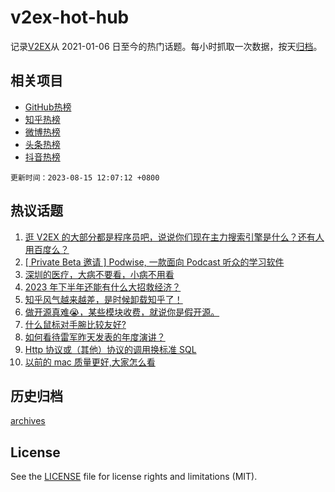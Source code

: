 # v2ex-hot-hub

 记录[V2EX](https://www.v2ex.com/)从 2021-01-06 日至今的热门话题。每小时抓取一次数据，按天[归档](archives)。
 
 ## 相关项目

- [GitHub热榜](https://github.com/snaildev/github-hot-hub)
- [知乎热榜](https://github.com/snaildev/zhihu-hot-hub)
- [微博热榜](https://github.com/snaildev/weibo-hot-hub)
- [头条热榜](https://github.com/snaildev/toutiao-hot-hub)
- [抖音热榜](https://github.com/snaildev/douyin-hot-hub)


 `更新时间：2023-08-15 12:07:12 +0800`

## 热议话题

1. [逛 V2EX 的大部分都是程序员吧，说说你们现在主力搜索引擎是什么？还有人用百度么？](https://www.v2ex.com/t/965327)
1. [[ Private Beta 邀请 ] Podwise, 一款面向 Podcast 听众的学习软件](https://www.v2ex.com/t/965212)
1. [深圳的医疗，大病不要看，小病不用看](https://www.v2ex.com/t/965084)
1. [2023 年下半年还能有什么大招救经济？](https://www.v2ex.com/t/965332)
1. [知乎风气越来越差，是时候卸载知乎了！](https://www.v2ex.com/t/965217)
1. [做开源真难😭，某些模块收费，就说你是假开源。](https://www.v2ex.com/t/965335)
1. [什么鼠标对手腕比较友好?](https://www.v2ex.com/t/965247)
1. [如何看待雷军昨天发表的年度演讲？](https://www.v2ex.com/t/965339)
1. [Http 协议或（其他）协议的调用换标准 SQL](https://www.v2ex.com/t/965104)
1. [以前的 mac 质量更好,大家怎么看](https://www.v2ex.com/t/965348)

## 历史归档

[archives](archives)

## License

See the [LICENSE](LICENSE) file for license rights and limitations (MIT).
